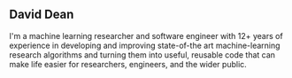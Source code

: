 ## David Dean

I'm a machine learning researcher and software engineer with 12+ years of experience in developing and
improving state-of-the art machine-learning research algorithms and turning them
into useful, reusable code that can make life easier for researchers, engineers,
and the wider public.

